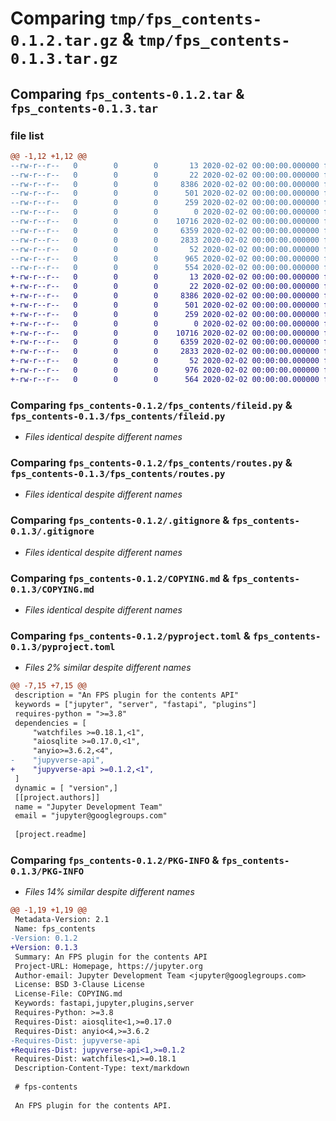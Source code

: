 # Comparing `tmp/fps_contents-0.1.2.tar.gz` & `tmp/fps_contents-0.1.3.tar.gz`

## Comparing `fps_contents-0.1.2.tar` & `fps_contents-0.1.3.tar`

### file list

```diff
@@ -1,12 +1,12 @@
--rw-r--r--   0        0        0       13 2020-02-02 00:00:00.000000 fps_contents-0.1.2/MANIFEST.in
--rw-r--r--   0        0        0       22 2020-02-02 00:00:00.000000 fps_contents-0.1.2/fps_contents/__init__.py
--rw-r--r--   0        0        0     8386 2020-02-02 00:00:00.000000 fps_contents-0.1.2/fps_contents/fileid.py
--rw-r--r--   0        0        0      501 2020-02-02 00:00:00.000000 fps_contents-0.1.2/fps_contents/main.py
--rw-r--r--   0        0        0      259 2020-02-02 00:00:00.000000 fps_contents-0.1.2/fps_contents/models.py
--rw-r--r--   0        0        0        0 2020-02-02 00:00:00.000000 fps_contents-0.1.2/fps_contents/py.typed
--rw-r--r--   0        0        0    10716 2020-02-02 00:00:00.000000 fps_contents-0.1.2/fps_contents/routes.py
--rw-r--r--   0        0        0     6359 2020-02-02 00:00:00.000000 fps_contents-0.1.2/.gitignore
--rw-r--r--   0        0        0     2833 2020-02-02 00:00:00.000000 fps_contents-0.1.2/COPYING.md
--rw-r--r--   0        0        0       52 2020-02-02 00:00:00.000000 fps_contents-0.1.2/README.md
--rw-r--r--   0        0        0      965 2020-02-02 00:00:00.000000 fps_contents-0.1.2/pyproject.toml
--rw-r--r--   0        0        0      554 2020-02-02 00:00:00.000000 fps_contents-0.1.2/PKG-INFO
+-rw-r--r--   0        0        0       13 2020-02-02 00:00:00.000000 fps_contents-0.1.3/MANIFEST.in
+-rw-r--r--   0        0        0       22 2020-02-02 00:00:00.000000 fps_contents-0.1.3/fps_contents/__init__.py
+-rw-r--r--   0        0        0     8386 2020-02-02 00:00:00.000000 fps_contents-0.1.3/fps_contents/fileid.py
+-rw-r--r--   0        0        0      501 2020-02-02 00:00:00.000000 fps_contents-0.1.3/fps_contents/main.py
+-rw-r--r--   0        0        0      259 2020-02-02 00:00:00.000000 fps_contents-0.1.3/fps_contents/models.py
+-rw-r--r--   0        0        0        0 2020-02-02 00:00:00.000000 fps_contents-0.1.3/fps_contents/py.typed
+-rw-r--r--   0        0        0    10716 2020-02-02 00:00:00.000000 fps_contents-0.1.3/fps_contents/routes.py
+-rw-r--r--   0        0        0     6359 2020-02-02 00:00:00.000000 fps_contents-0.1.3/.gitignore
+-rw-r--r--   0        0        0     2833 2020-02-02 00:00:00.000000 fps_contents-0.1.3/COPYING.md
+-rw-r--r--   0        0        0       52 2020-02-02 00:00:00.000000 fps_contents-0.1.3/README.md
+-rw-r--r--   0        0        0      976 2020-02-02 00:00:00.000000 fps_contents-0.1.3/pyproject.toml
+-rw-r--r--   0        0        0      564 2020-02-02 00:00:00.000000 fps_contents-0.1.3/PKG-INFO
```

### Comparing `fps_contents-0.1.2/fps_contents/fileid.py` & `fps_contents-0.1.3/fps_contents/fileid.py`

 * *Files identical despite different names*

### Comparing `fps_contents-0.1.2/fps_contents/routes.py` & `fps_contents-0.1.3/fps_contents/routes.py`

 * *Files identical despite different names*

### Comparing `fps_contents-0.1.2/.gitignore` & `fps_contents-0.1.3/.gitignore`

 * *Files identical despite different names*

### Comparing `fps_contents-0.1.2/COPYING.md` & `fps_contents-0.1.3/COPYING.md`

 * *Files identical despite different names*

### Comparing `fps_contents-0.1.2/pyproject.toml` & `fps_contents-0.1.3/pyproject.toml`

 * *Files 2% similar despite different names*

```diff
@@ -7,15 +7,15 @@
 description = "An FPS plugin for the contents API"
 keywords = ["jupyter", "server", "fastapi", "plugins"]
 requires-python = ">=3.8"
 dependencies = [
     "watchfiles >=0.18.1,<1",
     "aiosqlite >=0.17.0,<1",
     "anyio>=3.6.2,<4",
-    "jupyverse-api",
+    "jupyverse-api >=0.1.2,<1",
 ]
 dynamic = [ "version",]
 [[project.authors]]
 name = "Jupyter Development Team"
 email = "jupyter@googlegroups.com"
 
 [project.readme]
```

### Comparing `fps_contents-0.1.2/PKG-INFO` & `fps_contents-0.1.3/PKG-INFO`

 * *Files 14% similar despite different names*

```diff
@@ -1,19 +1,19 @@
 Metadata-Version: 2.1
 Name: fps_contents
-Version: 0.1.2
+Version: 0.1.3
 Summary: An FPS plugin for the contents API
 Project-URL: Homepage, https://jupyter.org
 Author-email: Jupyter Development Team <jupyter@googlegroups.com>
 License: BSD 3-Clause License
 License-File: COPYING.md
 Keywords: fastapi,jupyter,plugins,server
 Requires-Python: >=3.8
 Requires-Dist: aiosqlite<1,>=0.17.0
 Requires-Dist: anyio<4,>=3.6.2
-Requires-Dist: jupyverse-api
+Requires-Dist: jupyverse-api<1,>=0.1.2
 Requires-Dist: watchfiles<1,>=0.18.1
 Description-Content-Type: text/markdown
 
 # fps-contents
 
 An FPS plugin for the contents API.
```

